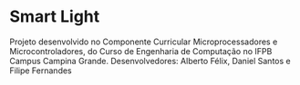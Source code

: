 # Smart Light
Projeto desenvolvido no Componente Curricular Microprocessadores e Microcontroladores, do Curso de Engenharia de Computação no IFPB Campus Campina Grande. Desenvolvedores: Alberto Félix, Daniel Santos e Filipe Fernandes
